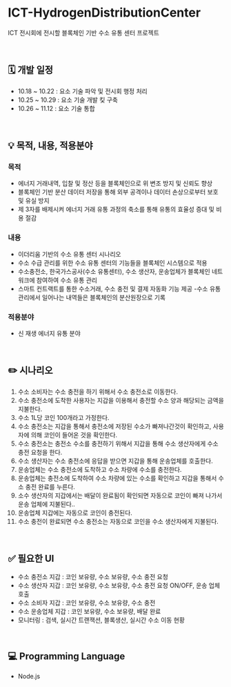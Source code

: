 # ICT-HydrogenDistributionCenter
ICT 전시회에 전시할 블록체인 기반 수소 유통 센터 프로젝트

</br>

## 🗓 개발 일정

- 10.18 ~ 10.22 : 요소 기술 파악 및 전시회 행정 처리
- 10.25 ~ 10.29 : 요소 기술 개발 킻 구축
- 10.26 ~ 11.12 : 요소 기술 통합

</br>

## 💡 목적, 내용, 적용분야

### 목적
- 에너지 거래내역, 입찰 및 정산 등을 블록체인으로 위 변조 방지 및 신뢰도 향상
- 블록체인 기반 분산 데이터 저장을 통해 외부 공격이나 데이터 손상으로부터 보호 및 유실 방지
- 제 3자를 배제시켜 에너지 거래 유통 과정의 축소를 통해 유통의 효율성 증대 및 비용 절감

### 내용

- 이더리움 기반의 수소 유통 센터 시나리오
- 수소 수급 관리를 위한 수소 유통 센터의 기능들을 블록체인 시스템으로 적용
- 수소충전소, 한국가스공사(수소 유통센터), 수소 생산자, 운송업체가 블록체인 네트워크에 참여하여 수소 유통 관리
- 스마트 컨트랙트를 통한 수소거래, 수소 충전 및 결제 자동화 기능 제공
-수소 유통관리에서 일어나는 내역들은 블록체인의 분산원장으로 기록

### 적용분야

- 신 재생 에너지 유통 분야

</br>

## ✏️ 시나리오
1. 수소 소비자는 수소 충전을 하기 위해서 수소 충전소로 이동한다.
2. 수소 충전소에 도착한 사용자는 지갑을 이용해서 충전할 수소 양과 해당되는 금액을 지불한다. 
3. 수소 1L당 코인 100개라고 가정한다.
4. 수소 충전소는 지갑을 통해서 충전소에 저장된 수소가 빠져나간것이 확인하고, 사용자에 의해 코인이 들어온 것을 확인한다.
5. 수소 충전소는 충전소 수소를 충전하기 위해서 지갑을 통해 수소 생산자에게 수소 충전 요청을 한다. 
6. 수소 생산자는 수소 충전소에 응답을 받으면 지갑을 통해 운송업체를 호출한다.
7. 운송업체는 수소 충전소에 도착하고 수소 차량에 수소를 충전한다.
8. 운송업체는 충전소에 도착하여 수소 차량에 있는 수소를 확인하고 지갑을 통해서 수소 충전 완료를 누른다.
9. 소수 생산자의 지갑에서는 배달이 완료됨이 확인되면 자동으로 코인이 빠져 나가서 운송 업체에 지불된다..
10. 운송업체 지갑에는 자동으로 코인이 충전된다.
11. 수소 충전이 완료되면 수소 충전소는 자동으로 코인을 수소 생산자에게 지불된다.

</br>

## ✅ 필요한 UI
  - 수소 충전소 지갑 : 코인 보유량, 수소 보유량, 수소 충전 요청
  - 수소 생산자 지갑 : 코인 보유량, 수소 보유량, 수소 충전 요청 ON/OFF, 운송 업체 호출
  - 수소 소비자 지갑 : 코인 보유량, 수소 보유량, 수소 충전
  - 수소 운송업체 지갑 : 코인 보유량, 수소 보유량, 배달 완료
  - 모니터링 : 검색, 실시간 트랜잭션, 블록생산, 실시간 수소 이동 현황
 
</br>

## 💻 Programming Language
  - Node.js

